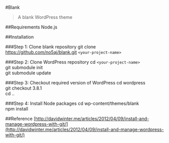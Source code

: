 #Blank

>A blank WordPress theme

##Requirements
Node.js  

##Installation

###Step 1: Clone blank repository
git clone https://github.com/no5aj/blank.git `<your-project-name>`

###Step 2: Clone WordPress repository
cd `<your-project-name>`  
git submodule init  
git submodule update

###Step 3: Checkout required version of WordPress
cd wordpress  
git checkout 3.8.1  
cd ..

###Step 4: Install Node packages
cd wp-content/themes/blank  
npm install

##Reference
[http://davidwinter.me/articles/2012/04/09/install-and-manage-wordpress-with-git/](http://davidwinter.me/articles/2012/04/09/install-and-manage-wordpress-with-git/)  